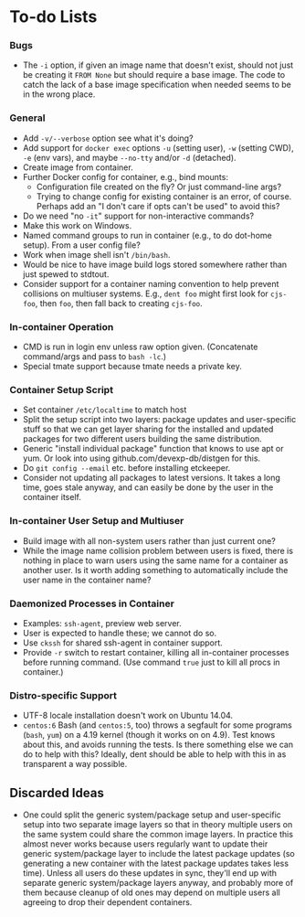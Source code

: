 To-do Lists
===========

### Bugs

- The `-i` option, if given an image name that doesn't exist, should
  not just be creating it `FROM None` but should require a base image.
  The code to catch the lack of a base image specification when needed
  seems to be in the wrong place.

### General

- Add `-v/--verbose` option see what it's doing?
- Add support for `docker exec` options `-u` (setting user), `-w` (setting
  CWD), `-e` (env vars), and maybe `--no-tty` and/or `-d` (detached).
- Create image from container.
- Further Docker config for container, e.g., bind mounts:
  - Configuration file created on the fly? Or just command-line args?
  - Trying to change config for existing container is an error, of course.
    Perhaps add an "I don't care if opts can't be used" to avoid this?
- Do we need "no `-it`" support for non-interactive commands?
- Make this work on Windows.
- Named command groups to run in container (e.g., to do dot-home setup).
  From a user config file?
- Work when image shell isn't `/bin/bash`.
- Would be nice to have image build logs stored somewhere rather than just
  spewed to stdtout.
- Consider support for a container naming convention to help prevent
  collisions on multiuser systems. E.g., `dent foo` might first look for
  `cjs-foo`, then `foo`, then fall back to creating `cjs-foo`.

### In-container Operation

- CMD is run in login env unless raw option given. (Concatenate
  command/args and pass to `bash -lc`.)
- Special tmate support because tmate needs a private key.

### Container Setup Script

- Set container `/etc/localtime` to match host
- Split the setup script into two layers: package updates and
  user-specific stuff so that we can get layer sharing for the
  installed and updated packages for two different users building the
  same distribution.
- Generic "install individual package" function that knows to use apt
  or yum. Or look into using github.com/devexp-db/distgen for this.
- Do `git config --email` etc. before installing etckeeper.
- Consider not updating all packages to latest versions. It takes a
  long time, goes stale anyway, and can easily be done by the user in
  the container itself.

### In-container User Setup and Multiuser

- Build image with all non-system users rather than just current one?
- While the image name collision problem between users is fixed, there is
  nothing in place to warn users using the same name for a container as
  another user. Is it worth adding something to automatically include the
  user name in the container name?

### Daemonized Processes in Container

- Examples: `ssh-agent`, preview web server.
- User is expected to handle these; we cannot do so.
- Use `ckssh` for shared ssh-agent in container support.
- Provide `-r` switch to restart container, killing all in-container
  processes before running command. (Use command `true` just to kill
  all procs in container.)

### Distro-specific Support

- UTF-8 locale installation doesn't work on Ubuntu 14.04.
- `centos:6` Bash (and `centos:5`, too) throws a segfault for some
  programs (`bash`, `yum`) on a 4.19 kernel (though it works on on
  4.9). Test knows about this, and avoids running the tests. Is there
  something else we can do to help with this? Ideally, dent should be
  able to help with this in as transparent a way possible.

Discarded Ideas
---------------

- One could split the generic system/package setup and user-specific setup
  into two separate image layers so that in theory multiple users on the
  same system could share the common image layers. In practice this almost
  never works because users regularly want to update their generic
  system/package layer to include the latest package updates (so generating
  a new container with the latest package updates takes less time). Unless
  all users do these updates in sync, they'll end up with separate generic
  system/package layers anyway, and probably more of them because cleanup
  of old ones may depend on multiple users all agreeing to drop their
  dependent containers.
